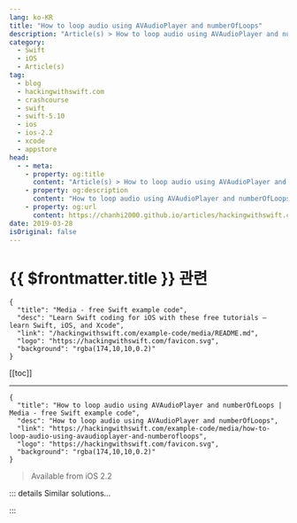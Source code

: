 ```yaml
---
lang: ko-KR
title: "How to loop audio using AVAudioPlayer and numberOfLoops"
description: "Article(s) > How to loop audio using AVAudioPlayer and numberOfLoops"
category:
  - Swift
  - iOS
  - Article(s)
tag: 
  - blog
  - hackingwithswift.com
  - crashcourse
  - swift
  - swift-5.10
  - ios
  - ios-2.2
  - xcode
  - appstore
head:
  - - meta:
    - property: og:title
      content: "Article(s) > How to loop audio using AVAudioPlayer and numberOfLoops"
    - property: og:description
      content: "How to loop audio using AVAudioPlayer and numberOfLoops"
    - property: og:url
      content: https://chanhi2000.github.io/articles/hackingwithswift.com/example-code/media/how-to-loop-audio-using-avaudioplayer-and-numberofloops.html
date: 2019-03-28
isOriginal: false
---
```


# {{ $frontmatter.title }} 관련

```component VPCard
{
  "title": "Media - free Swift example code",
  "desc": "Learn Swift coding for iOS with these free tutorials – learn Swift, iOS, and Xcode",
  "link": "/hackingwithswift.com/example-code/media/README.md",
  "logo": "https://hackingwithswift.com/favicon.svg",
  "background": "rgba(174,10,10,0.2)"
}
```

[[toc]]

---

```component VPCard
{
  "title": "How to loop audio using AVAudioPlayer and numberOfLoops | Media - free Swift example code",
  "desc": "How to loop audio using AVAudioPlayer and numberOfLoops",
  "link": "https://hackingwithswift.com/example-code/media/how-to-loop-audio-using-avaudioplayer-and-numberofloops",
  "logo": "https://hackingwithswift.com/favicon.svg",
  "background": "rgba(174,10,10,0.2)"
}
```

> Available from iOS 2.2

<!-- TODO: 작성 -->

<!-- 
By default `AVAudioPlayer` plays its audio from start to finish then stops, but you can control how many times to make it loop by setting its `numberOfLoops` property. For example, to make your audio play five times in total, you’d write this:

```swift
audioPlayer.numberOfLoops = 5
```

You can also set this property to -1, which automatically causes `AVAudioPlayer` to loop the sound forever.

-->

::: details Similar solutions…

<!--
/example-code/media/how-to-control-the-pitch-and-speed-of-audio-using-avaudioengine">How to control the pitch and speed of audio using AVAudioEngine 
/quick-start/swiftui/swiftui-tips-and-tricks">SwiftUI tips and tricks 
/quick-start/swiftui/all-swiftui-property-wrappers-explained-and-compared">All SwiftUI property wrappers explained and compared 
/example-code/media/how-to-play-sounds-using-avaudioplayer">How to play sounds using AVAudioPlayer 
/example-code/uikit/how-to-create-live-playgrounds-in-xcode">How to create live playgrounds in Xcode</a>
-->

:::

